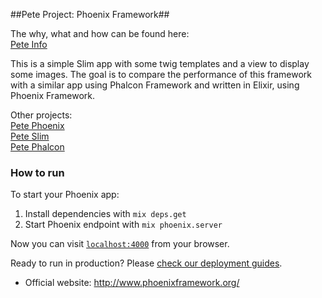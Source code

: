 ##Pete Project: Phoenix Framework##

The why, what and how can be found here:    
[Pete Info](https://gist.github.com/ndeet/843cfaedd8be05101b8c#file-pete-info-md)

This is a simple Slim app with some twig templates and a view to display some images.
The goal is to compare the performance of this framework with a similar app using 
Phalcon Framework and written in Elixir, using Phoenix Framework.   

Other projects:    
<a href="https://github.com/ndeet/pete-phoenix">Pete Phoenix</a>   
<a href="https://github.com/ndeet/pete-slim">Pete Slim</a>    
<a href="https://github.com/ndeet/pete-phalcon">Pete Phalcon</a>    


### How to run ###
To start your Phoenix app:
  1. Install dependencies with `mix deps.get`
  2. Start Phoenix endpoint with `mix phoenix.server`

Now you can visit [`localhost:4000`](http://localhost:4000) from your browser.

Ready to run in production? Please [check our deployment guides](http://www.phoenixframework.org/docs/deployment).


* Official website: http://www.phoenixframework.org/
